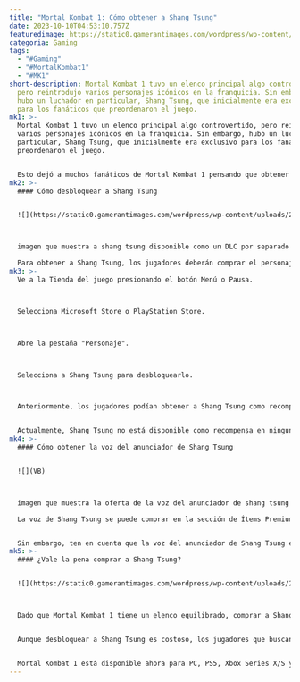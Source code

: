 ```yaml
---
title: "Mortal Kombat 1: Cómo obtener a Shang Tsung"
date: 2023-10-10T04:53:10.757Z
featuredimage: https://static0.gamerantimages.com/wordpress/wp-content/uploads/2023/10/how-to-get-shang-tsung-character-mortal-kombat-1-guide-after-preorder.jpg?q=50&fit=contain&w=1140&h=&dpr=1.5
categoria: Gaming
tags:
  - "#Gaming"
  - "#MortalKombat1"
  - "#MK1"
short-description: Mortal Kombat 1 tuvo un elenco principal algo controvertido,
  pero reintrodujo varios personajes icónicos en la franquicia. Sin embargo,
  hubo un luchador en particular, Shang Tsung, que inicialmente era exclusivo
  para los fanáticos que preordenaron el juego.
mk1: >-
  Mortal Kombat 1 tuvo un elenco principal algo controvertido, pero reintrodujo
  varios personajes icónicos en la franquicia. Sin embargo, hubo un luchador en
  particular, Shang Tsung, que inicialmente era exclusivo para los fanáticos que
  preordenaron el juego.


  Esto dejó a muchos fanáticos de Mortal Kombat 1 pensando que obtener este personaje era imposible una vez que se lanzara el juego, lo que fue una decepción para varios fanáticos. Sin embargo, todavía hay una forma de desbloquear a Shang Tsung. Todo lo que los jugadores necesitan hacer es gastar unos cuantos dólares en la tienda dentro del juego.
mk2: >-
  #### Cómo desbloquear a Shang Tsung


  ![](https://static0.gamerantimages.com/wordpress/wp-content/uploads/2023/10/shang-tsung-character-unlock-mortal-kombat-1.jpg?q=50&fit=crop&w=1500&dpr=1.5)



  imagen que muestra a shang tsung disponible como un DLC por separado en Mortal Kombat 1.

  Para obtener a Shang Tsung, los jugadores deberán comprar el personaje como un DLC por separado. Para ello, deben dirigirse a la Tienda dentro del juego, abrir Microsoft Store o PlayStation Store y desbloquear este personaje a través de microtransacciones. Aquí tienes una guía paso a paso:
mk3: >-
  Ve a la Tienda del juego presionando el botón Menú o Pausa.



  Selecciona Microsoft Store o PlayStation Store.



  Abre la pestaña "Personaje".



  Selecciona a Shang Tsung para desbloquearlo.



  Anteriormente, los jugadores podían obtener a Shang Tsung como recompensa por preordenar el juego. Sin embargo, dado que la oferta ha terminado, la única forma de obtener a este Kombatant es pagando dinero real.


  Actualmente, Shang Tsung no está disponible como recompensa en ninguno de los modos de Mortal Kombat 1. Entonces, a diferencia de Havik, a quien los jugadores podían desbloquear completando el modo historia, Shang solo se puede acceder a través de la Tienda del juego.
mk4: >-
  #### Cómo obtener la voz del anunciador de Shang Tsung


  ![](VB)



  imagen que muestra la oferta de la voz del anunciador de shang tsung en Mortal Kombat 1.

  La voz de Shang Tsung se puede comprar en la sección de Ítems Premium de la Tienda. Una vez adquirida, estará disponible en la configuración de Video y Audio en la pestaña de Entrada de Audio, cambiando al narrador predeterminado por Alan Lee, el actor de voz de Shang.


  Sin embargo, ten en cuenta que la voz del anunciador de Shang Tsung es una oferta de la tienda por tiempo limitado. Por lo tanto, es posible que los jugadores puedan comprarla solo por un tiempo limitado.
mk5: >-
  #### ¿Vale la pena comprar a Shang Tsung?


  ![](https://static0.gamerantimages.com/wordpress/wp-content/uploads/2023/09/every-major-villain-in-the-mortal-kombat-series-ranked-according-to-how-evil-they-are-shang-tsung.jpg?q=50&fit=crop&w=1500&dpr=1.5)



  Dado que Mortal Kombat 1 tiene un elenco equilibrado, comprar a Shang Tsung no otorgará ninguna ventaja en combate a los jugadores. Sin embargo, considerando que la mayoría de los jugadores no poseen a este personaje, Shang podría ser el Kombatant más impredecible en las primeras temporadas de MK.


  Aunque desbloquear a Shang Tsung es costoso, los jugadores que buscan completar su elenco de luchadores se beneficiarán comprándolo temprano. Tenerlo desbloqueado también ayudará a los jugadores profesionales a dominar sus combos antes de que esté disponible en todo el mundo en futuras actualizaciones.


  Mortal Kombat 1 está disponible ahora para PC, PS5, Xbox Series X/S y Nintendo Switch.
---
```

